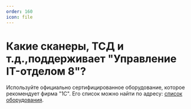 ```yaml
---
order: 160
icon: file
---
```


# Какие сканеры, ТСД и т.д.,поддерживает "Управление IT-отделом 8"?

Используйте официально сертифицированное оборудование, которое рекомендует фирма "1С".
Его список можно найти по адресу: [список оборудования](https://v8.1c.ru/tekhnologii/standartnye-biblioteki/1s-biblioteka-podklyuchaemogo-oborudovaniya/terminal-sbora-dannykh/sertifitsirovannye-i-podderzhivaemye-modeli-oborudovaniya-tsd/).
